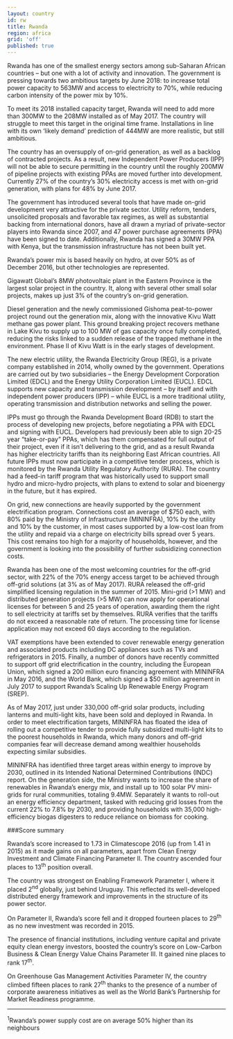 ```yaml
---
layout: country
id: rw
title: Rwanda
region: africa
grid: 'off'
published: true
---
```


Rwanda has one of the smallest energy sectors among sub-Saharan African countries – but one with a lot of activity and innovation. The government is pressing towards two ambitious targets by June 2018: to increase total power capacity to 563MW and access to electricity to 70%, while reducing carbon intensity of the power mix by 10%.

To meet its 2018 installed capacity target, Rwanda will need to add more than 300MW to the 208MW installed as of May 2017. The country will struggle to meet this target in the original time frame. Installations in line with its own ‘likely demand’ prediction of 444MW are more realistic, but still ambitious. 

The country has an oversupply of on-grid generation, as well as a backlog of contracted projects. As a result, new Independent Power Producers (IPP) will not be able to secure permitting in the country until the roughly 200MW of pipeline projects with existing PPAs are moved further into development. Currently 27% of the country’s 30% electricity access is met with on-grid generation, with plans for 48% by June 2017.

The government has introduced several tools that have made on-grid development very attractive for the private sector. Utility reform, tenders, unsolicited proposals and favorable tax regimes, as well as substantial backing from international donors, have all drawn a myriad of private-sector players into Rwanda since 2007, and 47 power purchase agreements (PPA) have been signed to date. Additionally, Rwanda has signed a 30MW PPA with Kenya, but the transmission infrastructure has not been built yet.

Rwanda’s power mix is based heavily on hydro, at over 50% as of December 2016, but other technologies are represented. 

Gigawatt Global’s 8MW photovoltaic plant in the Eastern Province is the largest solar project in the country. It, along with several other small solar projects, makes up just 3% of the country’s on-grid generation. 

Diesel generation and the newly commissioned Gishoma peat-to-power project round out the generation mix, along with the innovative Kivu Watt methane gas power plant. This ground breaking project recovers methane in Lake Kivu to supply up to 100 MW of gas capacity once fully completed, reducing the risks linked to a sudden release of the trapped methane in the environment. Phase II of Kivu Watt is in the early stages of development.

The new electric utility, the Rwanda Electricity Group (REG), is a private company established in 2014, wholly owned by the government. Operations are carried out by two subsidiaries – the Energy Development Corporation Limited (EDCL) and the Energy Utility Corporation Limited (EUCL). EDCL supports new capacity and transmission development – by itself and with independent power producers (IPP) – while EUCL is a more traditional utility, operating transmission and distribution networks and selling the power.

IPPs must go through the Rwanda Development Board (RDB) to start the process of developing new projects, before negotiating a PPA with EDCL and signing with EUCL. Developers had previously been able to sign 20-25 year “take-or-pay” PPAs, which has them compensated for full output of their project, even if it isn’t delivering to the grid, and as a result Rwanda has higher electricity tariffs than its neighboring East African countries. All future IPPs must now participate in a competitive tender process, which is monitored by the Rwanda Utility Regulatory Authority (RURA). The country had a feed-in tariff program that was historically used to support small hydro and micro-hydro projects, with plans to extend to solar and bioenergy in the future, but it has expired.

On grid, new connections are heavily supported by the government electrification program. Connections cost an average of $750 each, with 80% paid by the Ministry of Infrastructure (MININFRA), 10% by the utility and 10% by the customer, in most cases supported by a low-cost loan from the utility and repaid via a charge on electricity bills spread over 5 years. This cost remains too high for a majority of households, however, and the government is looking into the possibility of further subsidizing connection costs.

Rwanda has been one of the most welcoming countries for the off-grid sector, with 22% of the 70% energy access target to be achieved through off-grid solutions (at 3% as of May 2017). RURA released the off-grid simplified licensing regulation in the summer of 2015. 
Mini-grid (>1 MW) and distributed generation projects (>5 MW) can now apply for operational licenses for between 5 and 25 years of operation, awarding them the right to sell electricity at tariffs set by themselves. RURA verifies that the tariffs do not exceed a reasonable rate of return. The processing time for license application may not exceed 60 days according to the regulation.

VAT exemptions have been extended to cover renewable energy generation and associated products including DC appliances such as TVs and refrigerators in 2015. Finally, a number of donors have recently committed to support off grid electrification in the country, including the European Union, which signed a 200 million euro financing agreement with MININFRA in May 2016, and the World Bank, which signed a $50 million agreement in July 2017 to support Rwanda’s Scaling Up Renewable Energy Program (SREP). 

As of May 2017, just under 330,000 off-grid solar products, including lanterns and multi-light kits, have been sold and deployed in Rwanda. In order to meet electrification targets, MININFRA has floated the idea of rolling out a competitive tender to provide fully subsidized multi-light kits to the poorest households in Rwanda, which many donors and off-grid companies fear will decrease demand among wealthier households expecting similar subsidies.

MININFRA has identified three target areas within energy to improve by 2030, outlined in its Intended National Determined Contributions (INDC) report. On the generation side, the Ministry wants to increase the share of renewables in Rwanda’s energy mix, and install up to 100 solar PV mini-grids for rural communities, totaling 9.4MW. Separately it wants to roll-out an energy efficiency department, tasked with reducing grid losses from the current 22% to 7.8% by 2030, and providing households with 35,000 high-efficiency biogas digesters to reduce reliance on biomass for cooking.
 
###Score summary

Rwanda’s score increased to 1.73 in Climatescope 2016 (up from 1.41 in 2015) as it made gains on all parameters, apart from Clean Energy Investment and Climate Financing Parameter II. The country ascended four places to 13<sup>th</sup> position overall.

The country was strongest on Enabling Framework Parameter I, where it placed 2<sup>nd</sup> globally, just behind Uruguay. This reflected its well-developed distributed energy framework and improvements in the structure of its power sector.

On Parameter II, Rwanda’s score fell and it dropped fourteen places to 29<sup>th</sup> as no new investment was recorded in 2015. 

The presence of financial institutions, including venture capital and private equity clean energy investors, boosted the country’s score on Low-Carbon Business & Clean Energy Value Chains Parameter III. It gained nine places to rank 17<sup>th</sup>.

On Greenhouse Gas Management Activities Parameter IV, the country climbed fifteen places to rank 27<sup>th</sup> thanks to the presence of a number of corporate awareness initiatives as well as the World Bank’s Partnership for Market Readiness programme.

____________________________________________________
<sup>1</sup>Rwanda’s power supply cost are on average 50% higher than its neighbours

